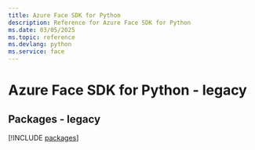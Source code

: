 ```yaml
---
title: Azure Face SDK for Python
description: Reference for Azure Face SDK for Python
ms.date: 03/05/2025
ms.topic: reference
ms.devlang: python
ms.service: face
---
```

# Azure Face SDK for Python - legacy
## Packages - legacy
[!INCLUDE [packages](face-index.md)]